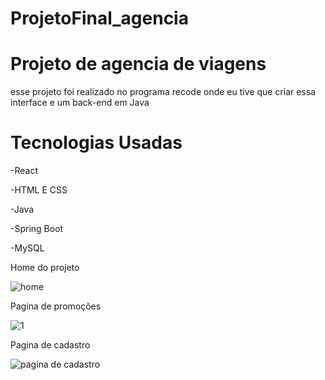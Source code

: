 # ProjetoFinal_agencia
<h1>Projeto de agencia de viagens</h1>
</hr>
<P>esse projeto foi realizado no programa recode onde eu tive que criar essa interface e um back-end em Java</p>

<h1>Tecnologias Usadas</h1>
<p>-React</p>
<p>-HTML E CSS</p>
<p>-Java</p>
<p>-Spring Boot</p>
<p>-MySQL</p>
</hr>
Home do projeto

![home](https://user-images.githubusercontent.com/85197556/161090543-7a117133-6a25-49c1-99fd-f999631515e8.png)

Pagina de promoções

![1](https://user-images.githubusercontent.com/85197556/161094373-d7f84400-817b-4a2b-857b-d88057fd33e3.png)

Pagina de cadastro

![pagina de cadastro ](https://user-images.githubusercontent.com/85197556/161094698-5d6b1420-ab95-48df-943e-8eea44f5fe98.png)
